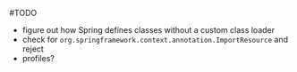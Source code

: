 #TODO
* figure out how Spring defines classes without a custom class loader
* check for `org.springframework.context.annotation.ImportResource` and reject
* profiles?